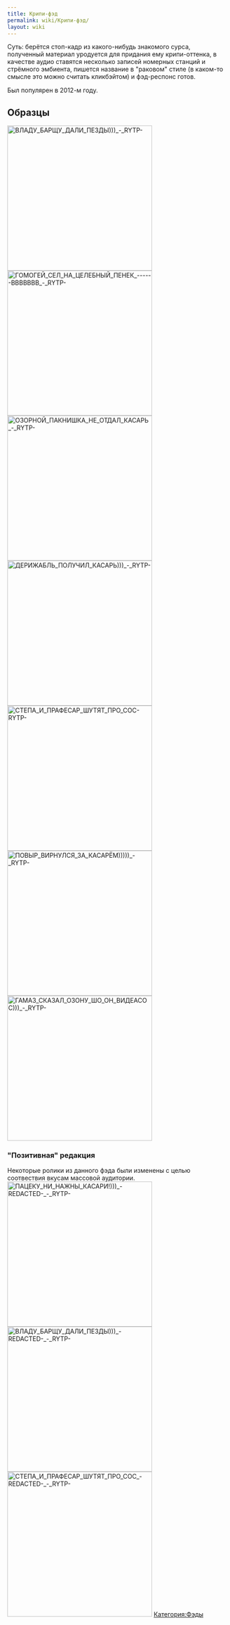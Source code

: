 ```yaml
---
title: Крипи-фэд
permalink: wiki/Крипи-фэд/
layout: wiki
---
```


Суть: берётся стоп-кадр из какого-нибудь знакомого сурса, полученный
материал уродуется для придания ему крипи-оттенка, в качестве аудио
ставятся несколько записей номерных станций и стрёмного эмбиента,
пишется название в "раковом" стиле (в каком-то смысле это можно считать
кликбэйтом) и фэд-респонс готов.

Был популярен в 2012-м году.

## Образцы

<img src="ВЛАДУ_БАРЩУ_ДАЛИ_ПЕЗДЫ)))_-_RYTP-" title="fig:ВЛАДУ_БАРЩУ_ДАЛИ_ПЕЗДЫ)))_-_RYTP-" width="330" height="330" alt="ВЛАДУ_БАРЩУ_ДАЛИ_ПЕЗДЫ)))_-_RYTP-" />
<img src="ГОМОГЕЙ_СЕЛ_НА_ЦЕЛЕБНЫЙ_ПЕНЕК_------ВВВВВВВ_-_RYTP-" title="fig:ГОМОГЕЙ_СЕЛ_НА_ЦЕЛЕБНЫЙ_ПЕНЕК_------ВВВВВВВ_-_RYTP-" width="330" height="330" alt="ГОМОГЕЙ_СЕЛ_НА_ЦЕЛЕБНЫЙ_ПЕНЕК_------ВВВВВВВ_-_RYTP-" />
<img src="ОЗОРНОЙ_ПАКНИШКА_НЕ_ОТДАЛ_КАСАРЬ_-_RYTP-" title="fig:ОЗОРНОЙ_ПАКНИШКА_НЕ_ОТДАЛ_КАСАРЬ_-_RYTP-" width="330" height="330" alt="ОЗОРНОЙ_ПАКНИШКА_НЕ_ОТДАЛ_КАСАРЬ_-_RYTP-" />
<img src="ДЕРИЖАБЛЬ_ПОЛУЧИЛ_КАСАРЬ)))_-_RYTP-" title="fig:ДЕРИЖАБЛЬ_ПОЛУЧИЛ_КАСАРЬ)))_-_RYTP-" width="330" height="330" alt="ДЕРИЖАБЛЬ_ПОЛУЧИЛ_КАСАРЬ)))_-_RYTP-" />
<img src="СТЕПА_И_ПРАФЕСАР_ШУТЯТ_ПРО_СОС-RYTP-" title="fig:СТЕПА_И_ПРАФЕСАР_ШУТЯТ_ПРО_СОС-RYTP-" width="330" height="330" alt="СТЕПА_И_ПРАФЕСАР_ШУТЯТ_ПРО_СОС-RYTP-" />
<img src="ПОВЫР_ВИРНУЛСЯ_ЗА_КАСАРЁМ)))))_-_RYTP-" title="fig:ПОВЫР_ВИРНУЛСЯ_ЗА_КАСАРЁМ)))))_-_RYTP-" width="330" height="330" alt="ПОВЫР_ВИРНУЛСЯ_ЗА_КАСАРЁМ)))))_-_RYTP-" />
<img src="ГАМАЗ_СКАЗАЛ_ОЗОНУ_ШО_ОН_ВИДЕАСОС)))_-_RYTP-" title="fig:ГАМАЗ_СКАЗАЛ_ОЗОНУ_ШО_ОН_ВИДЕАСОС)))_-_RYTP-" width="330" height="330" alt="ГАМАЗ_СКАЗАЛ_ОЗОНУ_ШО_ОН_ВИДЕАСОС)))_-_RYTP-" />

### 

### "Позитивная" редакция

Некоторые ролики из данного фэда были изменены с целью соотвествия
вкусам массовой аудитории.
<img src="ПАЦЕКУ_НИ_НАЖНЫ_КАСАРИ!)))_-REDACTED-_-_RYTP-" title="fig:ПАЦЕКУ_НИ_НАЖНЫ_КАСАРИ!)))_-REDACTED-_-_RYTP-" width="330" height="330" alt="ПАЦЕКУ_НИ_НАЖНЫ_КАСАРИ!)))_-REDACTED-_-_RYTP-" />
<img src="ВЛАДУ_БАРЩУ_ДАЛИ_ПЕЗДЫ)))_-REDACTED-_-_RYTP-" title="fig:ВЛАДУ_БАРЩУ_ДАЛИ_ПЕЗДЫ)))_-REDACTED-_-_RYTP-" width="330" height="330" alt="ВЛАДУ_БАРЩУ_ДАЛИ_ПЕЗДЫ)))_-REDACTED-_-_RYTP-" />
<img src="СТЕПА_И_ПРАФЕСАР_ШУТЯТ_ПРО_СОС_-REDACTED-_-_RYTP-" title="fig:СТЕПА_И_ПРАФЕСАР_ШУТЯТ_ПРО_СОС_-REDACTED-_-_RYTP-" width="330" height="330" alt="СТЕПА_И_ПРАФЕСАР_ШУТЯТ_ПРО_СОС_-REDACTED-_-_RYTP-" />
[Категория:Фэды](Категория:Фэды "wikilink")
